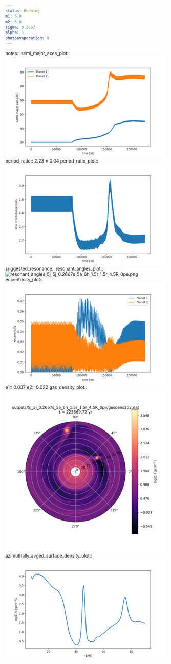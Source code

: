 ```yaml
---
status: Running
m1: 5.0
m2: 5.0
sigma: 0.2667
alpha: 5
photoevaporation: 0
---
```


notes::
semi_major_axes_plot:: ![semi_major_axes_5j_5j_0.2667s_5a_6h_1.5r_1.5r_4.5R_0pe.png](plots/semi_major_axes/semi_major_axes_5j_5j_0.2667s_5a_6h_1.5r_1.5r_4.5R_0pe.png)
period_ratio:: 2.23 ± 0.04
period_ratio_plot:: ![period_ratio_5j_5j_0.2667s_5a_6h_1.5r_1.5r_4.5R_0pe.png](plots/period_ratio/period_ratio_5j_5j_0.2667s_5a_6h_1.5r_1.5r_4.5R_0pe.png)
suggested_resonance:: 
resonant_angles_plot:: ![resonant_angles_5j_5j_0.2667s_5a_6h_1.5r_1.5r_4.5R_0pe.png](plots/resonant_angles/resonant_angles_5j_5j_0.2667s_5a_6h_1.5r_1.5r_4.5R_0pe.png)
eccentricity_plot:: ![eccentricity_5j_5j_0.2667s_5a_6h_1.5r_1.5r_4.5R_0pe.png](plots/eccentricity/eccentricity_5j_5j_0.2667s_5a_6h_1.5r_1.5r_4.5R_0pe.png)
e1:: 0.037
e2:: 0.022
gas_density_plot:: ![gas_density_5j_5j_0.2667s_5a_6h_1.5r_1.5r_4.5R_0pe.png](plots/gas_density/gas_density_5j_5j_0.2667s_5a_6h_1.5r_1.5r_4.5R_0pe.png)
azimuthally_avged_surface_density_plot:: ![azimuthally_avged_surface_density_5j_5j_0.2667s_5a_6h_1.5r_1.5r_4.5R_0pe.png](plots/azimuthally_avged_surface_density/azimuthally_avged_surface_density_5j_5j_0.2667s_5a_6h_1.5r_1.5r_4.5R_0pe.png)
